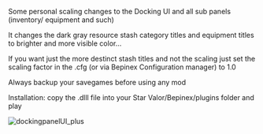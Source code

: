 Some personal scaling changes to the Docking UI and all sub panels (inventory/ equipment and such)

It changes the dark gray resource stash category titles and equipment titles to brighter and more visible color...

If you want just the more destinct stash titles and not the scaling just set the scaling factor in the .cfg (or via Bepinex Configuration manager) to 1.0

Always backup your savegames before using any mod

Installation: copy the .dlll file into your Star Valor/Bepinex/plugins folder
and play

![dockingpanelUI_plus](https://github.com/jpeaglesandkatz/JPEAK_SV_dockingpanelUI_plus/assets/10682544/2c015283-fb82-44be-8bc4-96578a5c2449)
